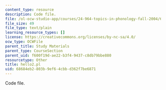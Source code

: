 ```yaml
---
content_type: resource
description: Code file.
file: /ol-ocw-studio-app/courses/24-964-topics-in-phonology-fall-2004/68684eb2803b9ef64cbbd362f7be6871_hello2.pl
file_size: 49
file_type: text/plain
learning_resource_types: []
license: https://creativecommons.org/licenses/by-nc-sa/4.0/
ocw_type: OCWFile
parent_title: Study Materials
parent_type: CourseSection
parent_uid: f600f19d-ae22-b3f4-9437-c8db79bbe880
resourcetype: Other
title: hello2.pl
uid: 68684eb2-803b-9ef6-4cbb-d362f7be6871
---
```

Code file.
